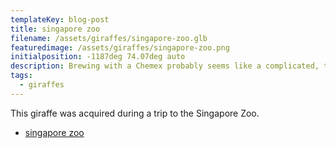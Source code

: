 ```yaml
---
templateKey: blog-post
title: singapore zoo
filename: /assets/giraffes/singapore-zoo.glb
featuredimage: /assets/giraffes/singapore-zoo.png
initialposition: -1187deg 74.07deg auto
description: Brewing with a Chemex probably seems like a complicated, time-consuming ordeal, but once you get used to the process, it becomes a soothing ritual that's worth the effort every time.
tags:
  - giraffes
---
```

This giraffe was acquired during a trip to the Singapore Zoo.

- [singapore zoo](https://en.wikipedia.org/wiki/Singapore_Zoo)